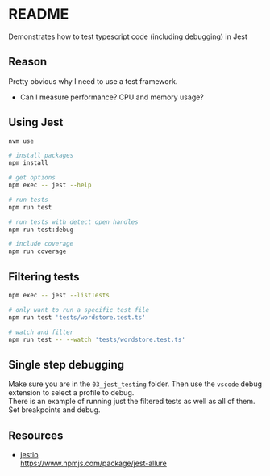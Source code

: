 # README

Demonstrates how to test typescript code (including debugging) in Jest  

## Reason

Pretty obvious why I need to use a test framework.  

* Can I measure performance?  CPU and memory usage?

## Using Jest

```sh
nvm use 

# install packages 
npm install

# get options
npm exec -- jest --help         

# run tests 
npm run test

# run tests with detect open handles 
npm run test:debug

# include coverage
npm run coverage
```

## Filtering tests

```sh
npm exec -- jest --listTests  

# only want to run a specific test file
npm run test 'tests/wordstore.test.ts' 

# watch and filter
npm run test -- --watch 'tests/wordstore.test.ts'
```

## Single step debugging

Make sure you are in the `03_jest_testing` folder. Then use the `vscode` debug extension to select a profile to debug.  
There is an example of running just the filtered tests as well as all of them.  Set breakpoints and debug.  

## Resources

* [jestio](https://jestjs.io/)  
https://www.npmjs.com/package/jest-allure
